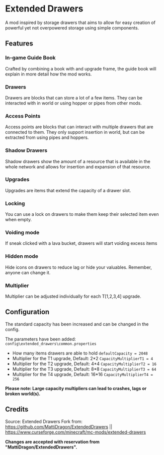 # Extended Drawers

A mod inspired by storage drawers that aims to allow for easy creation of powerful yet not
overpowered storage using simple components.

## Features
### In-game Guide Book
Crafted by combining a book with and upgrade frame, the guide book will explain in more detail how the mod works.

### Drawers
Drawers are blocks that can store a lot of a few items. They can be interacted with in world or using hopper or pipes from other mods.

### Access Points
Access points are blocks that can interact with multiple drawers that are connected to them. 
They only support insertion in world, but can be extracted from using pipes
and hoppers.

### Shadow Drawers
Shadow drawers show the amount of a resource that is available in the whole network and allows
for insertion and expansion of that resource.

### Upgrades
Upgrades are items that extend the capacity of a drawer slot. 

### Locking
You can use a lock on drawers to make them keep their selected item even when empty.

### Voiding mode
If sneak clicked with a lava bucket, drawers will start voiding excess items

### Hidden mode
Hide icons on drawers to reduce lag or hide your valuables. Remember, anyone can change it.

### Multiplier
Multiplier can be adjusted individually for each T[1,2,3,4] upgrade.

## Configuration

The standard capacity has been increased and can be changed in the config.

The parameters have been added: `config\extended_drawers\common.properties`

- How many items drawers are able to hold
`defaultCapacity = 2048`
- Multiplier for the T1 upgrade, Default: 2*2
`CapacityMultiplierT1 = 4`
- Multiplier for the T2 upgrade, Default: 4*4
`CapacityMultiplierT2 = 16`
- Multiplier for the T3 upgrade, Default: 8*8
`CapacityMultiplierT3 = 64`
- Multiplier for the T4 upgrade, Default: 16*16
`CapacityMultiplierT4 = 256`

**Please note: Large capacity multipliers can lead to crashes, lags or broken world(s).**

## Credits
Source: Extended Drawers
Fork from: https://github.com/MattiDragon/ExtendedDrawers || https://www.curseforge.com/minecraft/mc-mods/extended-drawers

**Changes are accepted with reservation from "MattiDragon/ExtendedDrawers".**
